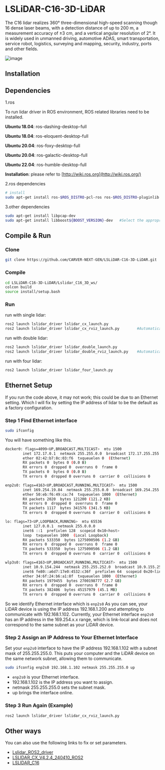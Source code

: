 
# LSLiDAR-C16-3D-LiDAR

The C16 lidar realizes 360° three-dimensional high-speed scanning though 16
dense laser beams, with a detection distance of up to 200 m, a measurement
accuracy of ±3 cm, and a vertical angular resolution of 2°. It is widely used in
unmanned driving, automotive ADAS, smart transportation, service robot,
logistics, surveying and mapping, security, industry, ports and other fields.

![image](https://www.lslidar.com/wp-content/uploads/2022/07/C32-future-image.png)

## Installation

## Dependencies

1.ros

To run lidar driver in ROS environment, ROS related libraries need to be installed.

**Ubuntu 18.04**: ros-dashing-desktop-full

**Ubuntu 18.04**: ros-eloquent-desktop-full

**Ubuntu 20.04**: ros-foxy-desktop-full

**Ubuntu 20.04**: ros-galactic-desktop-full

**Ubuntu 22.04**: ros-humble-desktop-full

**Installation**: please refer to [http://wiki.ros.org](http://wiki.ros.org/)

2.ros dependencies

```bash
# install
sudo apt-get install ros-$ROS_DISTRO-pcl-ros ros-$ROS_DISTRO-pluginlib  ros-$ROS_DISTRO-pcl-conversions 
```

3.other dependencies

~~~bash
sudo apt-get install libpcap-dev
sudo apt-get install libboost${BOOST_VERSION}-dev   #Select the appropriate version
~~~
## Compile & Run

###  Clone

~~~bash
git clone https://github.com/CARVER-NEXT-GEN/LSLiDAR-C16-3D-LiDAR.git
~~~
###  Compile

~~~bash
cd LSLiDAR-C16-3D-LiDAR/Lslidar_C16_3D_ws/
colcon build
source install/setup.bash
~~~

### Run

run with single lidar:

~~~bash
ros2 launch lslidar_driver lslidar_cx_launch.py
ros2 launch lslidar_driver lslidar_cx_rviz_launch.py		#Automatically load rviz
~~~

run with double lidar:

~~~bash
ros2 launch lslidar_driver lslidar_double_launch.py
ros2 launch lslidar_driver lslidar_double_rviz_launch.py	#Automatically load rviz
~~~

run with four lidar:

~~~bash
ros2 launch lslidar_driver lslidar_four_launch.py
~~~
## Ethernet Setup

If you run the code above, it may not work; this could be due to an Ethernet setting. Which I will fix by setting the IP address of lidar to be the default as a factory configuration. 

### Step 1 Find Ethernet interface
~~~bash
sudo ifconfig
~~~
You will have something like this.

~~~bash
docker0: flags=4099<UP,BROADCAST,MULTICAST>  mtu 1500
        inet 172.17.0.1  netmask 255.255.0.0  broadcast 172.17.255.255
        ether 02:42:b7:8c:03:f6  txqueuelen 0  (Ethernet)
        RX packets 0  bytes 0 (0.0 B)
        RX errors 0  dropped 0  overruns 0  frame 0
        TX packets 0  bytes 0 (0.0 B)
        TX errors 0  dropped 0 overruns 0  carrier 0  collisions 0

enp2s0: flags=4163<UP,BROADCAST,RUNNING,MULTICAST>  mtu 1500
        inet 169.254.19.84  netmask 255.255.0.0  broadcast 169.254.255.255
        ether 50:eb:f6:49:ca:74  txqueuelen 1000  (Ethernet)
        RX packets 2020  bytes 121200 (121.2 KB)
        RX errors 0  dropped 0  overruns 0  frame 0
        TX packets 1117  bytes 341576 (341.5 KB)
        TX errors 0  dropped 0 overruns 0  carrier 0  collisions 0

lo: flags=73<UP,LOOPBACK,RUNNING>  mtu 65536
        inet 127.0.0.1  netmask 255.0.0.0
        inet6 ::1  prefixlen 128  scopeid 0x10<host>
        loop  txqueuelen 1000  (Local Loopback)
        RX packets 533350  bytes 1275090506 (1.2 GB)
        RX errors 0  dropped 0  overruns 0  frame 0
        TX packets 533350  bytes 1275090506 (1.2 GB)
        TX errors 0  dropped 0 overruns 0  carrier 0  collisions 0

wlp3s0: flags=4163<UP,BROADCAST,RUNNING,MULTICAST>  mtu 1500
        inet 10.9.154.244  netmask 255.255.252.0  broadcast 10.9.155.255
        inet6 fe80::a6d7:17e0:4532:c36f  prefixlen 64  scopeid 0x20<link>
        ether 34:6f:24:b6:a1:8f  txqueuelen 1000  (Ethernet)
        RX packets 1979455  bytes 2700198777 (2.7 GB)
        RX errors 0  dropped 0  overruns 0  frame 0
        TX packets 382406  bytes 45157979 (45.1 MB)
        TX errors 0  dropped 0 overruns 0  carrier 0  collisions 0
~~~
So we identify Ethernet interface which is ```enp2s0```
As you can see, your LiDAR device is using the IP address 192.168.1.200 and attempting to communicate with 192.168.1.102. Currently, your Ethernet interface ```enp2s0``` has an IP address in the 169.254.x.x range, which is link-local and does not correspond to the same subnet as your LiDAR device.

### Step 2 Assign an IP Address to Your Ethernet Interface
Set your ```enp2s0``` interface to have the IP address 192.168.1.102 with a subnet mask of 255.255.255.0. This puts your computer and the LiDAR device on the same network subnet, allowing them to communicate.

~~~bash
sudo ifconfig enp2s0 192.168.1.102 netmask 255.255.255.0 up
~~~
- ```enp2s0``` is your Ethernet interface.
- 192.168.1.102 is the IP address you want to assign.
- netmask 255.255.255.0 sets the subnet mask.
- up brings the interface online.

### Step 3 Run Again (Example)
~~~bash
ros2 launch lslidar_driver lslidar_cx_rviz_launch.py
~~~

## Other ways
You can also use the following links to fix or set parameters.
 - [Lslidar_ROS2_driver](https://github.com/Lslidar/Lslidar_ROS2_driver)
 - [LSLIDAR_CX_V4.2.4_240410_ROS2](https://github.com/Lslidar/Lslidar_ROS2_driver/blob/C16_V4.0/README_en.md)
  - [LSLIDAR_C16](https://www.lslidar.com/product/c32-16-mechanical-lidar/)
